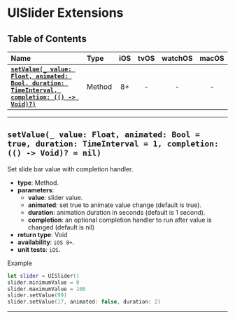 # UISlider Extensions

## Table of Contents

| Name | Type | iOS | tvOS | watchOS | macOS |
|:--- | :--- | :---: | :---: | :---: | :---: |
| [**`setValue(_ value: Float, animated: Bool, duration: TimeInterval, completion: (() -> Void)?)`**](#setvalue_-value-float-animated-bool--true-duration-timeinterval--1-completion----void--nil) | Method | 8+ | - | - | - |


---


## `setValue(_ value: Float, animated: Bool = true, duration: TimeInterval = 1, completion: (() -> Void)? = nil)`
Set slide bar value with completion handler.

- **type**: Method.
- **parameters**:
    - **value**: slider value.
    - **animated**: set true to animate value change (default is true).
    - **duration**: animation duration in seconds (default is 1 second).
    - **completion**: an optional completion handler to run after value is changed (default is nil)
- **return type**: Void
- **availability**: `iOS 8+`.
- **unit tests**: `iOS`.

Example

```swift
let slider = UISlider()
slider.minimumValue = 0
slider.maximumValue = 100
slider.setValue(99)
slider.setValue(17, animated: false, duration: 2)
```

---

